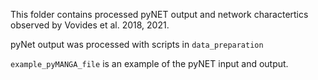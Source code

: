 This folder contains processed pyNET output and network charactertics observed by Vovides et al. 2018, 2021.

pyNet output was processed with scripts in `data_preparation`

`example_pyMANGA_file` is an example of the pyNET input and output.